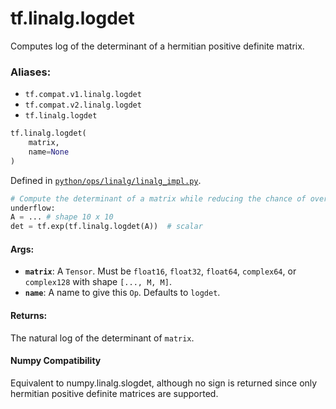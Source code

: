 <div itemscope itemtype="http://developers.google.com/ReferenceObject">
<meta itemprop="name" content="tf.linalg.logdet" />
<meta itemprop="path" content="Stable" />
</div>

# tf.linalg.logdet

Computes log of the determinant of a hermitian positive definite matrix.

### Aliases:

* `tf.compat.v1.linalg.logdet`
* `tf.compat.v2.linalg.logdet`
* `tf.linalg.logdet`

``` python
tf.linalg.logdet(
    matrix,
    name=None
)
```



Defined in [`python/ops/linalg/linalg_impl.py`](/code/stable/tensorflow/python/ops/linalg/linalg_impl.py).

<!-- Placeholder for "Used in" -->

```python
# Compute the determinant of a matrix while reducing the chance of over- or
underflow:
A = ... # shape 10 x 10
det = tf.exp(tf.linalg.logdet(A))  # scalar
```

#### Args:


* <b>`matrix`</b>:  A `Tensor`. Must be `float16`, `float32`, `float64`, `complex64`,
  or `complex128` with shape `[..., M, M]`.
* <b>`name`</b>:  A name to give this `Op`.  Defaults to `logdet`.


#### Returns:

The natural log of the determinant of `matrix`.




#### Numpy Compatibility
Equivalent to numpy.linalg.slogdet, although no sign is returned since only
hermitian positive definite matrices are supported.

